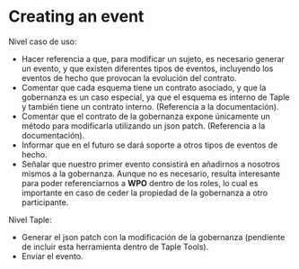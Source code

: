 # Creating an event

Nivel caso de uso:
  - Hacer referencia a que, para modificar un sujeto, es necesario generar un evento, y que existen diferentes tipos de eventos, incluyendo los eventos de hecho que provocan la evolución del contrato.
  - Comentar que cada esquema tiene un contrato asociado, y que la gobernanza es un caso especial, ya que el esquema es interno de Taple y también tiene un contrato interno. (Referencia a la documentación).
  - Comentar que el contrato de la gobernanza expone únicamente un método para modificarla utilizando un json patch. (Referencia a la documentación).
  - Informar que en el futuro se dará soporte a otros tipos de eventos de hecho.
  - Señalar que nuestro primer evento consistirá en añadirnos a nosotros mismos a la gobernanza. Aunque no es necesario, resulta interesante para poder referenciarnos a **WPO** dentro de los roles, lo cual es importante en caso de ceder la propiedad de la gobernanza a otro participante.

Nivel Taple:
  - Generar el json patch con la modificación de la gobernanza (pendiente de incluir esta herramienta dentro de Taple Tools).
  - Enviar el evento.